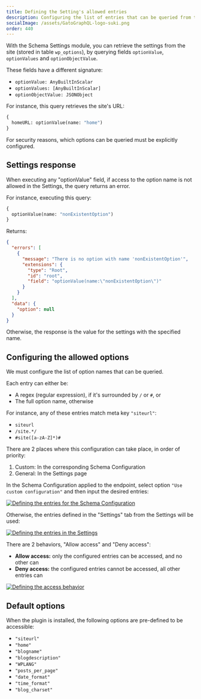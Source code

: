 ```yaml
---
title: Defining the Setting's allowed entries
description: Configuring the list of entries that can be queried from the wp_options table in WordPress, via the optionValue fields added to the GraphQL schema.
socialImage: /assets/GatoGraphQL-logo-suki.png
order: 440
---
```


With the Schema Settings module, you can retrieve the settings from the site (stored in table `wp_options`), by querying fields `optionValue`, `optionValues` and `optionObjectValue`.

These fields have a different signature:

- `optionValue: AnyBuiltInScalar`
- `optionValues: [AnyBuiltInScalar]`
- `optionObjectValue: JSONObject`

For instance, this query retrieves the site's URL:

```graphql
{
  homeURL: optionValue(name: "home")
}
```

For security reasons, which options can be queried must be explicitly configured.

## Settings response

When executing any "optionValue" field, if access to the option name is not allowed in the Settings, the query returns an error.

For instance, executing this query:

```graphql
{
  optionValue(name: "nonExistentOption")
}
```

Returns:

```json
{
  "errors": [
    {
      "message": "There is no option with name 'nonExistentOption'",
      "extensions": {
        "type": "Root",
        "id": "root",
        "field": "optionValue(name:\"nonExistentOption\")"
      }
    }
  ],
  "data": {
    "option": null
  }
}
```

Otherwise, the response is the value for the settings with the specified name.

## Configuring the allowed options

We must configure the list of option names that can be queried.

Each entry can either be:

- A regex (regular expression), if it's surrounded by `/` or `#`, or
- The full option name, otherwise

For instance, any of these entries match meta key `"siteurl"`:

- `siteurl`
- `/site.*/`
- `#site([a-zA-Z]*)#`

There are 2 places where this configuration can take place, in order of priority:

1. Custom: In the corresponding Schema Configuration
2. General: In the Settings page

In the Schema Configuration applied to the endpoint, select option `"Use custom configuration"` and then input the desired entries:

<a href="/assets/guides/upstream/schema-configuration-settings-entries.png" target="_blank">![Defining the entries for the Schema Configuration](/assets/guides/upstream/schema-configuration-settings-entries.png "Defining the entries for the Schema Configuration")</a>

Otherwise, the entries defined in the "Settings" tab from the Settings will be used:

<div class="img-width-1024" markdown=1>

<a href="/assets/guides/upstream/settings-settings-entries.png" target="_blank">![Defining the entries in the Settings](/assets/guides/upstream/settings-settings-entries.png "Defining the entries in the Settings")</a>

</div>

There are 2 behaviors, "Allow access" and "Deny access":

- **Allow access:** only the configured entries can be accessed, and no other can<br/>
- **Deny access:** the configured entries cannot be accessed, all other entries can

<div class="img-width-1024" markdown=1>

<a href="/assets/guides/upstream/schema-configuration-settings-behavior.png" target="_blank">![Defining the access behavior](/assets/guides/upstream/schema-configuration-settings-behavior.png "Defining the access behavior")</a>

</div>

## Default options

When the plugin is installed, the following options are pre-defined to be accessible:

- `"siteurl"`
- `"home"`
- `"blogname"`
- `"blogdescription"`
- `"WPLANG"`
- `"posts_per_page"`
- `"date_format"`
- `"time_format"`
- `"blog_charset"`
